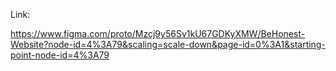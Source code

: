 Link:

https://www.figma.com/proto/Mzcj9y56Sv1kU67GDKyXMW/BeHonest-Website?node-id=4%3A79&scaling=scale-down&page-id=0%3A1&starting-point-node-id=4%3A79
